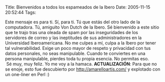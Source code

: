 Title: Bienvenidos a todos los espameados de la Ibero
Date: 2005-11-15 20:52:44
Tags: 

Este mensaje es para ti. Sí, para ti. Tú que estás del otro lado de la computadora. Tú, amiguito Von Dutch de la Ibero. Sé bienvenido a este sitio que te trajo tras una oleada de spam por las inseguridades de los servidores de correo y las ineptitudes de sus administradores en la Universidad Iberoamericana. No me culpes a mí, culpa a la Ibero por tener tal vulnerabilidad. Exige un poco mayor de respeto y privacidad con tus datos personales, no seas manipulable. Cuando te conviertes en una persona manipulable, pierdes toda tu propia esencia. No permitas eso.<br/> Sé muy, muy feliz. Yo me voy a la hamaca. <strong>ACTUALIZACIÓN</strong>: Para que no se enoje, esto fue descubierto por <a target="_blank" href="http://amarelloartis.com/"><a href="http://amarelloartis.com/">http://amarelloartis.com/</a></a>  y explotado con un one-liner en Perl :) <br/><br/>

